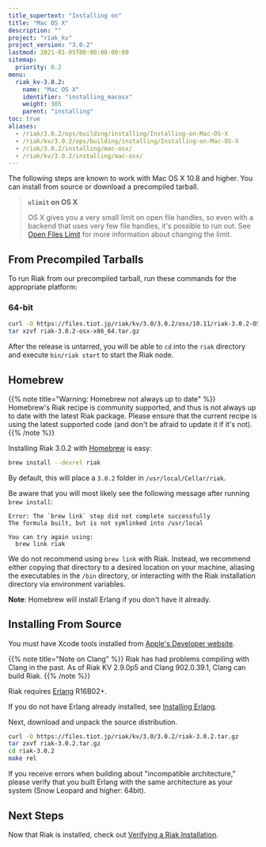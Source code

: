```yaml
---
title_supertext: "Installing on"
title: "Mac OS X"
description: ""
project: "riak_kv"
project_version: "3.0.2"
lastmod: 2021-01-05T00:00:00-00:00
sitemap:
  priority: 0.2
menu:
  riak_kv-3.0.2:
    name: "Mac OS X"
    identifier: "installing_macosx"
    weight: 305
    parent: "installing"
toc: true
aliases:
  - /riak/3.0.2/ops/building/installing/Installing-on-Mac-OS-X
  - /riak/kv/3.0.2/ops/building/installing/Installing-on-Mac-OS-X
  - /riak/3.0.2/installing/mac-osx/
  - /riak/kv/3.0.2/installing/mac-osx/
---
```


[perf open files]: {{<baseurl>}}riak/kv/3.0.2/using/performance/open-files-limit
[install source erlang]: {{<baseurl>}}riak/kv/3.0.2/setup/installing/source/erlang
[install verify]: {{<baseurl>}}riak/kv/3.0.2/setup/installing/verify

The following steps are known to work with Mac OS X 10.8 and higher. You can install from source or download a precompiled tarball.

> **`ulimit` on OS X**
>
> OS X gives you a very small limit on open file handles, so even with a
backend that uses very few file handles, it's possible to run out. See
[Open Files Limit][perf open files] for more information about changing the limit.

## From Precompiled Tarballs

To run Riak from our precompiled tarball, run these commands for the
appropriate platform:

### 64-bit

```bash
curl -O https://files.tiot.jp/riak/kv/3.0/3.0.2/osx/10.11/riak-3.0.2-OSX-x86_64.tar.gz
tar xzvf riak-3.0.2-osx-x86_64.tar.gz
```

After the release is untarred, you will be able to `cd` into the `riak`
directory and execute `bin/riak start` to start the Riak node.

## Homebrew

{{% note title="Warning: Homebrew not always up to date" %}}
Homebrew's Riak recipe is community supported, and thus is not always up to
date with the latest Riak package. Please ensure that the current recipe is
using the latest supported code (and don't be afraid to update it if it's
not).
{{% /note %}}

Installing Riak 3.0.2 with [Homebrew](http://brew.sh/) is easy:

```bash
brew install --devrel riak
```

By default, this will place a `3.0.2` folder in
`/usr/local/Cellar/riak`.

Be aware that you will most likely see the following message after
running `brew install`:

```
Error: The `brew link` step did not complete successfully
The formula built, but is not symlinked into /usr/local

You can try again using:
  brew link riak
```

We do not recommend using `brew link` with Riak. Instead, we recommend
either copying that directory to a desired location on your machine,
aliasing the executables in the `/bin` directory, or interacting with
the Riak installation directory via environment variables.

**Note**: Homebrew will install Erlang if you don't have it already.

## Installing From Source

You must have Xcode tools installed from [Apple's Developer
website](http://developer.apple.com/).

{{% note title="Note on Clang" %}}
Riak has had problems compiling with Clang in the past. As of Riak KV
2.9.0p5 and Clang 902.0.39.1, Clang can build Riak.
{{% /note %}}

Riak requires [Erlang](http://www.erlang.org/) R16B02+.

If you do not have Erlang already installed, see [Installing Erlang][install source erlang].

Next, download and unpack the source distribution.

```bash
curl -O https://files.tiot.jp/riak/kv/3.0/3.0.2/riak-3.0.2.tar.gz
tar zxvf riak-3.0.2.tar.gz
cd riak-3.0.2
make rel
```

If you receive errors when building about "incompatible architecture,"
please verify that you built Erlang with the same architecture as your
system (Snow Leopard and higher: 64bit).

## Next Steps

Now that Riak is installed, check out [Verifying a Riak Installation][install verify].

